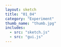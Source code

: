 ```yaml
---
layout: sketch
title: "01_04" 
category: "Experiment" 
thumb_name: "thumb.jpg"
includes:
  - src: "sketch.js"
  - src: "gui.js" 
---
```


<!-- 

  You can change the title, category and thumb as you like 
  (just make sure the folder contain a jpg for the thumb with the correct name)
  Do not change the first line "layout: sketch"

  If you need to customize this html page:
    1) delete the line "layout: sketch"
    2) copy the content of "/_layouts/sketch.html" below. 
    Make sure to leave one line of space between the markup above and the html code

-->